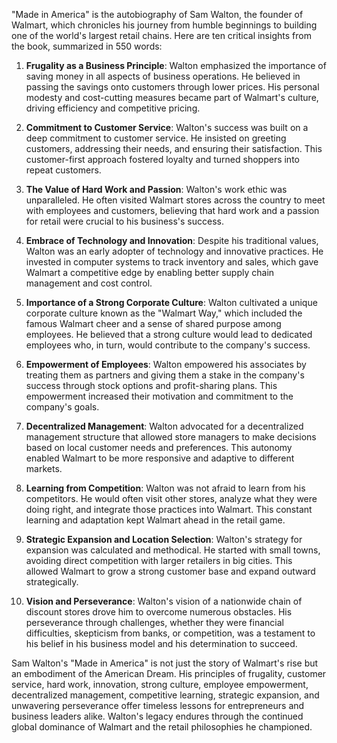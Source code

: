 "Made in America" is the autobiography of Sam Walton, the founder of Walmart, which chronicles his journey from humble beginnings to building one of the world's largest retail chains. Here are ten critical insights from the book, summarized in 550 words:

1. **Frugality as a Business Principle**: Walton emphasized the importance of saving money in all aspects of business operations. He believed in passing the savings onto customers through lower prices. His personal modesty and cost-cutting measures became part of Walmart's culture, driving efficiency and competitive pricing.

2. **Commitment to Customer Service**: Walton's success was built on a deep commitment to customer service. He insisted on greeting customers, addressing their needs, and ensuring their satisfaction. This customer-first approach fostered loyalty and turned shoppers into repeat customers.

3. **The Value of Hard Work and Passion**: Walton's work ethic was unparalleled. He often visited Walmart stores across the country to meet with employees and customers, believing that hard work and a passion for retail were crucial to his business's success.

4. **Embrace of Technology and Innovation**: Despite his traditional values, Walton was an early adopter of technology and innovative practices. He invested in computer systems to track inventory and sales, which gave Walmart a competitive edge by enabling better supply chain management and cost control.

5. **Importance of a Strong Corporate Culture**: Walton cultivated a unique corporate culture known as the "Walmart Way," which included the famous Walmart cheer and a sense of shared purpose among employees. He believed that a strong culture would lead to dedicated employees who, in turn, would contribute to the company's success.

6. **Empowerment of Employees**: Walton empowered his associates by treating them as partners and giving them a stake in the company's success through stock options and profit-sharing plans. This empowerment increased their motivation and commitment to the company's goals.

7. **Decentralized Management**: Walton advocated for a decentralized management structure that allowed store managers to make decisions based on local customer needs and preferences. This autonomy enabled Walmart to be more responsive and adaptive to different markets.

8. **Learning from Competition**: Walton was not afraid to learn from his competitors. He would often visit other stores, analyze what they were doing right, and integrate those practices into Walmart. This constant learning and adaptation kept Walmart ahead in the retail game.

9. **Strategic Expansion and Location Selection**: Walton's strategy for expansion was calculated and methodical. He started with small towns, avoiding direct competition with larger retailers in big cities. This allowed Walmart to grow a strong customer base and expand outward strategically.

10. **Vision and Perseverance**: Walton's vision of a nationwide chain of discount stores drove him to overcome numerous obstacles. His perseverance through challenges, whether they were financial difficulties, skepticism from banks, or competition, was a testament to his belief in his business model and his determination to succeed.

Sam Walton's "Made in America" is not just the story of Walmart's rise but an embodiment of the American Dream. His principles of frugality, customer service, hard work, innovation, strong culture, employee empowerment, decentralized management, competitive learning, strategic expansion, and unwavering perseverance offer timeless lessons for entrepreneurs and business leaders alike. Walton's legacy endures through the continued global dominance of Walmart and the retail philosophies he championed.